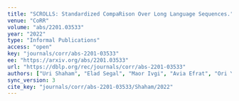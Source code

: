 ```yaml
---
title: "SCROLLS: Standardized CompaRison Over Long Language Sequences."
venue: "CoRR"
volume: "abs/2201.03533"
year: "2022"
type: "Informal Publications"
access: "open"
key: "journals/corr/abs-2201-03533"
ee: "https://arxiv.org/abs/2201.03533"
url: "https://dblp.org/rec/journals/corr/abs-2201-03533"
authors: ["Uri Shaham", "Elad Segal", "Maor Ivgi", "Avia Efrat", "Ori Yoran", "Adi Haviv", "Ankit Gupta", "Wenhan Xiong", "Mor Geva", "Jonathan Berant", "Omer Levy"]
sync_version: 3
cite_key: "journals/corr/abs-2201-03533/Shaham/2022"
---
```

